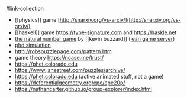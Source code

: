 #link-collection 

- [[physics]] game [http://snarxiv.org/vs-arxiv/](http://snarxiv.org/vs-arxiv/)
- [[haskell]] game https://type-signature.com and https://haskle.net 
- [the natural number game](https://www.ma.imperial.ac.uk/~buzzard/xena/natural_number_game/) by [[kevin buzzard]] ([lean game server](https://adam.math.hhu.de))
- [phd simulation](https://research.wmz.ninja/projects/phd/)
- http://robspuzzlepage.com/pattern.htm
- game theory https://ncase.me/trust/
- https://phet.colorado.edu
- https://www.janestreet.com/puzzles/archive/
- https://phet.colorado.edu (active animated stuff, not a game)
- https://deferentialgeometry.org/epe/epe20p/
- https://nathancarter.github.io/group-explorer/index.html
